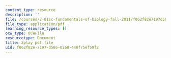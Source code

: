 ```yaml
---
content_type: resource
description: ''
file: /courses/7-01sc-fundamentals-of-biology-fall-2011/f062f82e7197d5860268440f75ef59f2_DRBREvFL19g.pdf
file_type: application/pdf
learning_resource_types: []
ocw_type: OCWFile
resourcetype: Document
title: 3play pdf file
uid: f062f82e-7197-d586-0268-440f75ef59f2
---
```

